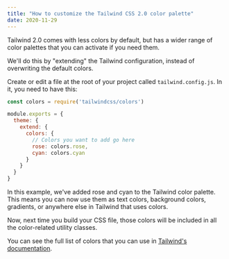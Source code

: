 ```yaml
---
title: "How to customize the Tailwind CSS 2.0 color palette"
date: 2020-11-29
---
```

Tailwind 2.0 comes with less colors by default, but has a wider range of color palettes that you can activate if you need them.

We'll do this by "extending" the Tailwind configuration, instead of overwriting the default colors.

Create or edit a file at the root of your project called `tailwind.config.js`. In it, you need to have this:

```javascript
const colors = require('tailwindcss/colors')

module.exports = {
  theme: {
    extend: {
      colors: {
        // Colors you want to add go here
        rose: colors.rose,
        cyan: colors.cyan
      }
    }
  }
}
```

In this example, we've added rose and cyan to the Tailwind color palette. This means you can now use them as text colors, background colors, gradients, or anywhere else in Tailwind that uses colors.

Now, next time you build your CSS file, those colors will be included in all the color-related utility classes.

You can see the full list of colors that you can use in [Tailwind's documentation](https://tailwindcss.com/docs/customizing-colors#color-palette-reference).
